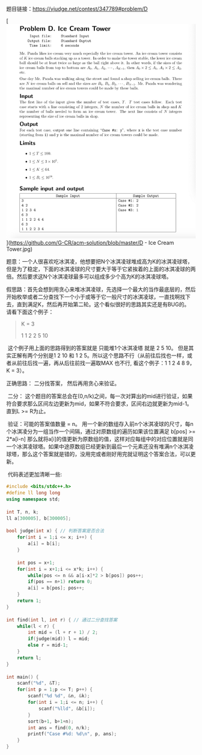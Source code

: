 题目链接：https://vjudge.net/contest/347789#problem/D

[![题面](https://github.com/G-CR/acm-solution/raw/master/D%20-%20Ice%20Cream%20Tower.jpg)](https://github.com/G-CR/acm-solution/blob/master/D - Ice Cream Tower.jpg)

​		题意：一个人很喜欢吃冰淇凌，他想要把N个冰淇凌球堆成高为K的冰淇凌球塔，但是为了稳定，下面的冰淇凌球的尺寸要大于等于它紧挨着的上面的冰淇凌球的两倍。然后要求这N个冰淇凌球最多可以组成多少个高为K的冰淇凌球塔。

​		假思路：首先会想到用贪心来堆冰淇凌球，先选择一个最大的当作最底层的，然后开始枚举或者二分查找下一个小于或等于它一般尺寸的冰淇凌球，一直找啊找下去，直到满足K，然后再开始第二轮。这个看似很好的思路其实还是有BUG的。 请看下面这个例子：

> K = 3
>
> 1	1	2	2	5	10

​		这个例子用上面的思路得到的答案就是 只能堆1个冰淇凌塔 就是 2 5 10。 但是其实正解有两个分别是1 2 10 和 1 2  5。所以这个思路不行（从前往后找也一样，或者从前往后找一遍，再从后往前找一遍取MAX 也不行, 看这个例子：1 1 2 4 8 9，K =  3）。

正确思路： 二分找答案， 然后再用贪心来验证。

​		二分： 这个题目的答案总会在(0,n/k)之间，每一次对算出的mid进行验证，如果符合要求那么区间左边更新为mid，如果不符合要求，区间右边就更新为mid-1。直到L >= R为止。

​		验证：可能的答案值数量 = n。    用一个新的数组存入前n个冰淇凌球的尺寸，每n个冰淇凌分为一组当作一个间隔，通过对原数组的遍历如果该位置满足 b[pos] >=  2*a[i-n]  那么就将a[i]的值更新为原数组的值，这样对应每组中的对应位置就是同一个冰淇凌球塔。如果中途原数组已经更新到最后一个元素还没有堆满n个冰淇凌球塔，那么这个答案就是错的，没用完或者刚好用完就证明这个答案合法，可以更新。

​		代码表述更加清晰一些:

```cpp
#include <bits/stdc++.h>
#define ll long long
using namespace std;

int T, n, k;
ll a[300005], b[300005];

bool judge(int x) { // 判断答案是否合法
	for(int i = 1;i <= x; i++) {
		a[i] = b[i];
	}
	
	int pos = x+1;
	for(int i = x+1;i <= x*k; i++) {
		while(pos <= n && a[i-x]*2 > b[pos]) pos++;
		if(pos == n+1) return 0;
		a[i] = b[pos]; pos++;
	}
	return 1;
}

int find(int l, int r) { // 通过二分查找答案
	while(l < r) {
		int mid = (l + r + 1) / 2;
		if(judge(mid)) l = mid;
		else r = mid-1;
	}
	return l;
}

int main() {
	scanf("%d", &T);
	for(int p = 1;p <= T; p++) {
		scanf("%d %d", &n, &k);
		for(int i = 1;i <= n; i++) {
			scanf("%lld", &b[i]);
		}
		sort(b+1, b+1+n);
		int ans = find(0, n/k);
		printf("Case #%d: %d\n", p, ans);
	}
}
```